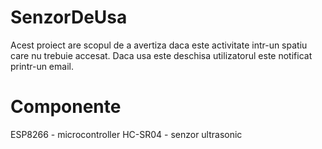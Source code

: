 # SenzorDeUsa

Acest proiect are scopul de a avertiza daca este activitate intr-un spatiu care nu trebuie accesat. Daca usa este deschisa utilizatorul este notificat printr-un email.

# Componente

ESP8266 - microcontroller 
HC-SR04 - senzor ultrasonic
